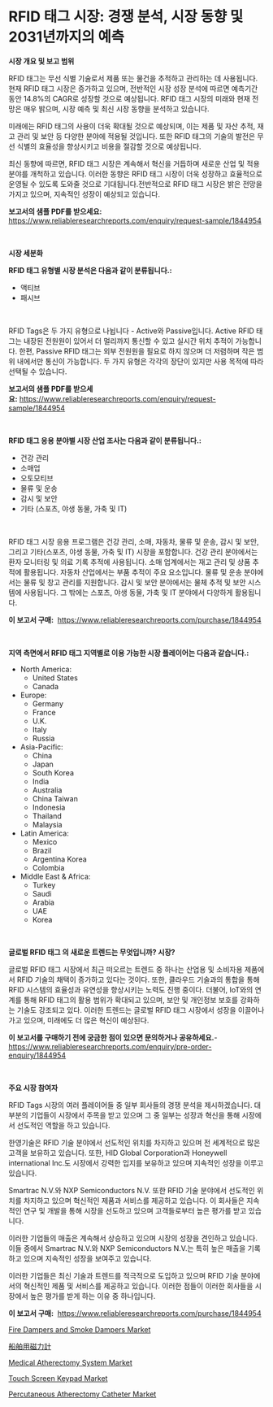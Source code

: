 <p><h1>RFID 태그 시장: 경쟁 분석, 시장 동향 및 2031년까지의 예측</h1></p><p><strong>시장 개요 및 보고 범위</strong></p>
<p><p>RFID 태그는 무선 식별 기술로서 제품 또는 물건을 추적하고 관리하는 데 사용됩니다. 현재 RFID 태그 시장은 증가하고 있으며, 전반적인 시장 성장 분석에 따르면 예측기간 동안 14.8%의 CAGR로 성장할 것으로 예상됩니다. RFID 태그 시장의 미래와 현재 전망은 매우 밝으며, 시장 예측 및 최신 시장 동향을 분석하고 있습니다.</p><p>미래에는 RFID 태그의 사용이 더욱 확대될 것으로 예상되며, 이는 제품 및 자산 추적, 재고 관리 및 보안 등 다양한 분야에 적용될 것입니다. 또한 RFID 태그의 기술의 발전은 무선 식별의 효율성을 향상시키고 비용을 절감할 것으로 예상됩니다.</p><p>최신 동향에 따르면, RFID 태그 시장은 계속해서 혁신을 거듭하며 새로운 산업 및 적용 분야를 개척하고 있습니다. 이러한 동향은 RFID 태그 시장이 더욱 성장하고 효율적으로 운영될 수 있도록 도와줄 것으로 기대됩니다.전반적으로 RFID 태그 시장은 밝은 전망을 가지고 있으며, 지속적인 성장이 예상되고 있습니다.</p></p>
<p><strong>보고서의 샘플 PDF를 받으세요:</strong> <a href="https://www.reliableresearchreports.com/enquiry/request-sample/1844954">https://www.reliableresearchreports.com/enquiry/request-sample/1844954</a></p>
<p>&nbsp;</p>
<p><strong>시장 세분화</strong></p>
<p><strong>RFID 태그 유형별 시장 분석은 다음과 같이 분류됩니다.:</strong></p>
<p><ul><li>액티브</li><li>패시브</li></ul></p>
<p>&nbsp;</p>
<p><p>RFID Tags은 두 가지 유형으로 나뉩니다 - Active와 Passive입니다. Active RFID 태그는 내장된 전원원이 있어서 더 멀리까지 통신할 수 있고 실시간 위치 추적이 가능합니다. 한편, Passive RFID 태그는 외부 전원원을 필요로 하지 않으며 더 저렴하며 작은 범위 내에서만 통신이 가능합니다. 두 가지 유형은 각각의 장단이 있지만 사용 목적에 따라 선택될 수 있습니다.</p></p>
<p><strong>보고서의 샘플 PDF를 받으세요:</strong>&nbsp;<a href="https://www.reliableresearchreports.com/enquiry/request-sample/1844954">https://www.reliableresearchreports.com/enquiry/request-sample/1844954</a></p>
<p>&nbsp;</p>
<p><strong> RFID 태그 응용 분야별 시장 산업 조사는 다음과 같이 분류됩니다.:</strong></p>
<p><ul><li>건강 관리</li><li>소매업</li><li>오토모티브</li><li>물류 및 운송</li><li>감시 및 보안</li><li>기타 (스포츠, 야생 동물, 가축 및 IT)</li></ul></p>
<p>&nbsp;</p>
<p><p>RFID 태그 시장 응용 프로그램은 건강 관리, 소매, 자동차, 물류 및 운송, 감시 및 보안, 그리고 기타(스포츠, 야생 동물, 가축 및 IT) 시장을 포함합니다. 건강 관리 분야에서는 환자 모니터링 및 의료 기록 추적에 사용됩니다. 소매 업계에서는 재고 관리 및 상품 추적에 활용됩니다. 자동차 산업에서는 부품 추적이 주요 요소입니다. 물류 및 운송 분야에서는 물류 및 창고 관리를 지원합니다. 감시 및 보안 분야에서는 물체 추적 및 보안 시스템에 사용됩니다. 그 밖에는 스포츠, 야생 동물, 가축 및 IT 분야에서 다양하게 활용됩니다.</p></p>
<p><strong>이 보고서 구매:</strong>&nbsp; <a href="https://www.reliableresearchreports.com/purchase/1844954">https://www.reliableresearchreports.com/purchase/1844954</a></p>
<p>&nbsp;</p>
<p><strong>지역 측면에서 RFID 태그 지역별로 이용 가능한 시장 플레이어는 다음과 같습니다.:</strong></p>
<p><ul>
    <li>
        North America:
        <ul>
            <li>United States</li>
            <li>Canada</li>
        </ul>
    </li>
    <li>
        Europe:
        <ul>
            <li>Germany</li>
            <li>France</li>
            <li>U.K.</li>
            <li>Italy</li>
            <li>Russia</li>
        </ul>
    </li>
    <li>
        Asia-Pacific:
        <ul>
            <li>China</li>
            <li>Japan</li>
            <li>South Korea</li>
            <li>India</li>
            <li>Australia</li>
            <li>China Taiwan</li>
            <li>Indonesia</li>
            <li>Thailand</li>
            <li>Malaysia</li>
        </ul>
    </li>
    <li>
        Latin America:
        <ul>
            <li>Mexico</li>
            <li>Brazil</li>
            <li>Argentina Korea</li>
            <li>Colombia</li>
        </ul>
    </li>
    <li>
        Middle East & Africa:
        <ul>
            <li>Turkey</li>
            <li>Saudi</li>
            <li>Arabia</li>
            <li>UAE</li>
            <li>Korea</li>
        </ul>
    </li>
    </ul></p>
<p>&nbsp;</p>
<p><strong>글로벌 RFID 태그 의 새로운 트렌드는 무엇입니까? 시장?</strong></p>
<p><p>글로벌 RFID 태그 시장에서 최근 떠오르는 트렌드 중 하나는 산업용 및 소비자용 제품에서 RFID 기술의 채택이 증가하고 있다는 것이다. 또한, 클라우드 기술과의 통합을 통해 RFID 시스템의 효율성과 유연성을 향상시키는 노력도 진행 중이다. 더불어, IoT와의 연계를 통해 RFID 태그의 활용 범위가 확대되고 있으며, 보안 및 개인정보 보호를 강화하는 기술도 강조되고 있다. 이러한 트렌드는 글로벌 RFID 태그 시장에서 성장을 이끌어나가고 있으며, 미래에도 더 많은 혁신이 예상된다.</p></p>
<p><strong>이 보고서를 구매하기 전에 궁금한 점이 있으면 문의하거나 공유하세요.</strong>- <a href="https://www.reliableresearchreports.com/enquiry/pre-order-enquiry/1844954">https://www.reliableresearchreports.com/enquiry/pre-order-enquiry/1844954</a></p>
<p>&nbsp;</p>
<p><strong>주요 시장 참여자</strong></p>
<p><p>RFID Tags 시장의 여러 플레이어들 중 일부 회사들의 경쟁 분석을 제시하겠습니다. 대부분의 기업들이 시장에서 주목을 받고 있으며 그 중 일부는 성장과 혁신을 통해 시장에서 선도적인 역할을 하고 있습니다.</p><p>한영기술은 RFID 기술 분야에서 선도적인 위치를 차지하고 있으며 전 세계적으로 많은 고객을 보유하고 있습니다. 또한, HID Global Corporation과 Honeywell international Inc.도 시장에서 강력한 입지를 보유하고 있으며 지속적인 성장을 이루고 있습니다.</p><p>Smartrac N.V.와 NXP Semiconductors N.V. 또한 RFID 기술 분야에서 선도적인 위치를 차지하고 있으며 혁신적인 제품과 서비스를 제공하고 있습니다. 이 회사들은 지속적인 연구 및 개발을 통해 시장을 선도하고 있으며 고객들로부터 높은 평가를 받고 있습니다.</p><p>이러한 기업들의 매출은 계속해서 상승하고 있으며 시장의 성장을 견인하고 있습니다. 이들 중에서 Smartrac N.V.와 NXP Semiconductors N.V.는 특히 높은 매출을 기록하고 있으며 지속적인 성장을 보여주고 있습니다.</p><p>이러한 기업들은 최신 기술과 트렌드를 적극적으로 도입하고 있으며 RFID 기술 분야에서의 혁신적인 제품 및 서비스를 제공하고 있습니다. 이러한 점들이 이러한 회사들을 시장에서 높은 평가를 받게 하는 이유 중 하나입니다.</p></p>
<p><strong>이 보고서 구매:</strong>&nbsp;&nbsp;<a href="https://www.reliableresearchreports.com/purchase/1844954">https://www.reliableresearchreports.com/purchase/1844954</a></p>
<p><p><a href="https://github.com/irfadac/Market-Research-Report-List-2/blob/main/fire-dampers-and-smoke-dampers-market.md">Fire Dampers and Smoke Dampers Market</a></p><p><a href="https://github.com/ycmtqqhvk3273/Market-Research-Report-List-1/blob/main/5535204186156.md">船舶用磁力計</a></p><p><a href="https://issuu.com/reportprime-2/docs/medical-atherectomy-system-market-size-2030.pptx">Medical Atherectomy System Market</a></p><p><a href="https://view.publitas.com/reportprime-1/touch-screen-keypad-market-analysis-and-market-size-global-industry-overview-market-segmentation-and-forecast-2024-to-2031/">Touch Screen Keypad Market</a></p><p><a href="https://issuu.com/reportprime-2/docs/percutaneous-atherectomy-catheter-market-size-2030">Percutaneous Atherectomy Catheter Market</a></p></p>
